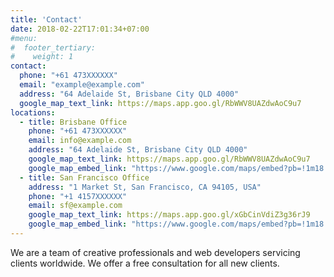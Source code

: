 ```yaml
---
title: 'Contact'
date: 2018-02-22T17:01:34+07:00
#menu:
#  footer_tertiary:
#    weight: 1
contact:
  phone: "+61 473XXXXXX"
  email: "example@example.com"
  address: "64 Adelaide St, Brisbane City QLD 4000"
  google_map_text_link: https://maps.app.goo.gl/RbWWV8UAZdwAoC9u7
locations:
  - title: Brisbane Office
    phone: "+61 473XXXXXX"
    email: info@example.com
    address: "64 Adelaide St, Brisbane City QLD 4000"
    google_map_text_link: https://maps.app.goo.gl/RbWWV8UAZdwAoC9u7
    google_map_embed_link: "https://www.google.com/maps/embed?pb=!1m18!1m12!1m3!1d5012.448195742425!2d153.02127034605678!3d-27.470490595106128!2m3!1f0!2f0!3f0!3m2!1i1024!2i768!4f13.1!3m3!1m2!1s0x6b9159ed38eb42d7%3A0x81e26c2a81aec5e7!2sBrisbane%20City%20Hall!5e0!3m2!1sen!2sau!4v1699856073431!5m2!1sen!2sau"
  - title: San Francisco Office
    address: "1 Market St, San Francisco, CA 94105, USA"
    phone: "+1 4157XXXXXX"
    email: sf@example.com
    google_map_text_link: https://maps.app.goo.gl/xGbCinVdiZ3g36rJ9
    google_map_embed_link: "https://www.google.com/maps/embed?pb=!1m18!1m12!1m3!1d3152.8314341661194!2d-122.40001780569087!3d37.793989999734706!2m3!1f0!2f0!3f0!3m2!1i1024!2i768!4f13.1!3m3!1m2!1s0x808580641dac7091%3A0x5df92387414160b0!2s1%20Market%20St%2C%20San%20Francisco%2C%20CA%2094105%2C%20USA!5e0!3m2!1sen!2sau!4v1699855902907!5m2!1sen!2sau"
---
```


We are a team of creative professionals and web developers servicing clients worldwide. We offer a free consultation for all new clients.
